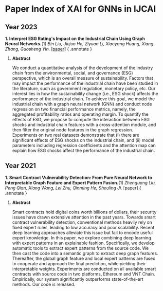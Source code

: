 # **Paper Index of XAI for GNNs in IJCAI**

## Year 2023

**1. Interpret ESG Rating's Impact on the Industrial Chain Using Graph Neural Networks.**(1) *Bin Liu, Jiujun He, Ziyuan Li, Xiaoyang Huang, Xiang Zhang, Guosheng Yin.* [[paper]](https://www.ijcai.org/proceedings/2023/674)
{ .annotate }

1.  **Abstract**
   
    We conduct a quantitative analysis of the development of the industry chain from the environmental, social, and governance (ESG) perspective, which is an overall measure of sustainability. Factors that may impact the performance of the industrial chain have been studied in the literature, such as government regulation, monetary policy, etc. Our interest lies in how the sustainability change (i.e., ESG shock) affects the performance of the industrial chain. To achieve this goal, we model the industrial chain with a graph neural network (GNN) and conduct node regression on two financial performance metrics, namely, the aggregated profitability ratios and operating margin. To quantify the effects of ESG, we propose to compute the interaction between ESG shocks and industrial chain features with a cross-attention module, and then filter the original node features in the graph regression. Experiments on two real datasets demonstrate that (i) there are significant effects of ESG shocks on the industrial chain, and (ii) model parameters including regression coefficients and the attention map can explain how ESG shocks affect the performance of the industrial chain.

## Year 2021


**1. Smart Contract Vulnerability Detection: From Pure Neural Network to Interpretable Graph Feature and Expert Pattern Fusion.**(1) *Zhenguang Liu, Peng Qian, Xiang Wang, Lei Zhu, Qinming He, Shouling Ji.* [[paper]](https://www.ijcai.org/proceedings/2021/379)
{ .annotate }

1.  **Abstract**
   
    Smart contracts hold digital coins worth billions of dollars, their security issues have drawn extensive attention in the past years. Towards smart contract vulnerability detection, conventional methods heavily rely on fixed expert rules, leading to low accuracy and poor scalability. Recent deep learning approaches alleviate this issue but fail to encode useful expert knowledge. In this paper, we explore combining deep learning with expert patterns in an explainable fashion. Specifically, we develop automatic tools to extract expert patterns from the source code. We then cast the code into a semantic graph to extract deep graph features. Thereafter, the global graph feature and local expert patterns are fused to cooperate and approach the final prediction, while yielding their interpretable weights. Experiments are conducted on all available smart contracts with source code in two platforms, Ethereum and VNT Chain. Empirically, our system significantly outperforms state-of-the-art methods. Our code is released.